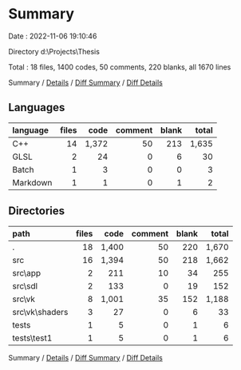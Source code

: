 # Summary

Date : 2022-11-06 19:10:46

Directory d:\\Projects\\Thesis

Total : 18 files,  1400 codes, 50 comments, 220 blanks, all 1670 lines

Summary / [Details](details.md) / [Diff Summary](diff.md) / [Diff Details](diff-details.md)

## Languages
| language | files | code | comment | blank | total |
| :--- | ---: | ---: | ---: | ---: | ---: |
| C++ | 14 | 1,372 | 50 | 213 | 1,635 |
| GLSL | 2 | 24 | 0 | 6 | 30 |
| Batch | 1 | 3 | 0 | 0 | 3 |
| Markdown | 1 | 1 | 0 | 1 | 2 |

## Directories
| path | files | code | comment | blank | total |
| :--- | ---: | ---: | ---: | ---: | ---: |
| . | 18 | 1,400 | 50 | 220 | 1,670 |
| src | 16 | 1,394 | 50 | 218 | 1,662 |
| src\\app | 2 | 211 | 10 | 34 | 255 |
| src\\sdl | 2 | 133 | 0 | 19 | 152 |
| src\\vk | 8 | 1,001 | 35 | 152 | 1,188 |
| src\\vk\\shaders | 3 | 27 | 0 | 6 | 33 |
| tests | 1 | 5 | 0 | 1 | 6 |
| tests\\test1 | 1 | 5 | 0 | 1 | 6 |

Summary / [Details](details.md) / [Diff Summary](diff.md) / [Diff Details](diff-details.md)